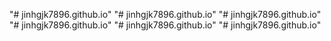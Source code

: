 "# jinhgjk7896.github.io" 
"# jinhgjk7896.github.io" 
"# jinhgjk7896.github.io" 
"# jinhgjk7896.github.io" 
"# jinhgjk7896.github.io" 
"# jinhgjk7896.github.io" 
